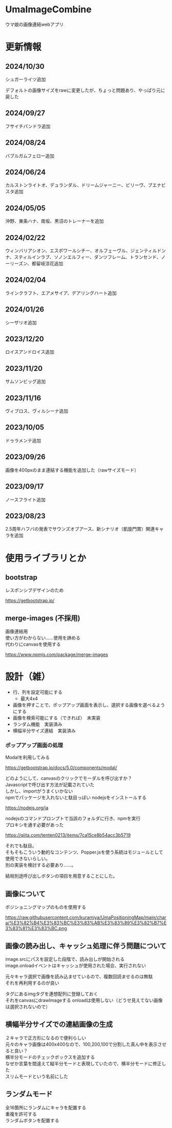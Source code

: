 # UmaImageCombine

ウマ娘の画像連結webアプリ

# 更新情報

## 2024/10/30

シュガーライツ追加

デフォルトの画像サイズをrawに変更したが、ちょっと問題あり、やっぱり元に戻した

## 2024/09/27

フサイチパンドラ追加

## 2024/08/24

バブルガムフェロー追加

## 2024/06/24

カルストンライトオ、デュランダル、ドリームジャーニー、ビリーヴ、ブエナビスタ追加

## 2024/05/05

沖野、東条ハナ、南坂、黒沼のトレーナーを追加

## 2024/02/22

ウィンバリアシオン、エスポワールシチー、オルフェーヴル、ジェンティルドンナ、スティルインラブ、ソノンエルフィー、ダンツフレーム、トランセンド、ノーリーズン、都留岐涼花追加

## 2024/02/04

ラインクラフト、エアメサイア、デアリングハート追加

## 2024/01/26

シーザリオ追加

## 2023/12/20

ロイスアンドロイス追加

## 2023/11/20

サムソンビッグ追加

## 2023/11/16

ヴィブロス、ヴィルシーナ追加

## 2023/10/05

ドゥラメンテ追加

## 2023/09/26

画像を400pxのまま連結する機能を追加した（rawサイズモード）

## 2023/09/17

ノースフライト追加

## 2023/08/23

2.5周年ハフバの発表でサウンズオブアース、新シナリオ（凱旋門賞）関連キャラを追加

# 使用ライブラリとか

## bootstrap

レスポンシブデザインのため

https://getbootstrap.jp/

## merge-images (不採用)

画像連結用  
使い方がわからない……使用を諦める  
代わりにcanvasを使用する

https://www.npmjs.com/package/merge-images

# 設計（雑）

- 行、列を設定可能にする
  - 最大4x4
- 画像を押すことで、ポップアップ画面を表示し、選択する画像を選べるようにする
- 画像を検索可能にする（できれば）　未実装
- ランダム機能　実装済み
- 横幅半分サイズ連結　実装済み

### ポップアップ画面の処理

Modalを利用してみる

https://getbootstrap.jp/docs/5.0/components/modal/

どのようにして、canvasのクリックでモーダルを呼び出すか？  
Javascriptで呼び出す方法が記載されていた  
しかし、importがうまくいかない  
npmでパッケージを入れないと駄目っぽい
nodejsをインストールする  

https://nodejs.org/ja

nodejsのコマンドプロンプトで当該のフォルダに行き、npmを実行  
プロキシを通す必要があった

https://qiita.com/tenten0213/items/7ca15ce8b54acc3b5719

それでも駄目。  
そもそもこういう動的なコンテンツ、Popper.jsを使う系統はモジュールとして使用できないらしい。  
別の実装を検討する必要あり……。

結局別途呼び出しボタンの項目を用意することにした。

## 画像について

ポジショニングマップのものを使用する

https://raw.githubusercontent.com/kuramiya/UmaPositioningMap/main/chara/%E3%82%B4%E3%83%BC%E3%83%AB%E3%83%89%E3%82%B7%E3%83%81%E3%83%BC.png

## 画像の読み出し、キャッシュ処理に伴う問題について

image.srcにパスを設定した段階で、読み出しが開始される  
image.onloadイベントはキャッシュが使用された場合、実行されない  

元々キャラ選択で画像を読み込ませているので、複数回読ませるのは無駄  
それを再利用するのが良い  

タグにあるimgタグを連想配列に登録しておく  
それをcanvasにdrawImageする
onloadは使用しない（どうせ見えてない画像は選択されないので）

## 横幅半分サイズでの連結画像の生成

２キャラで正方形になるので便利らしい  
元々のキャラ画像は400x400なので、100,200,100で分割した真ん中を表示させると良い？  
横半分モードのチェックボックスを追加する  
なぜか言葉を間違えて縦半分モードと表現していたので、横半分モードに修正した  
スリムモードという名前にした

## ランダムモード

全16箇所にランダムにキャラを配置する  
重複を許可する  
ランダムボタンを配置する  
